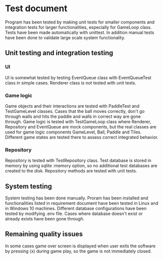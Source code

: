# Test document

Program has been tested by making unit tests for smaller components and integration tests for larger functionalities, especially for GameLoop class. Tests have been made automatically with unittest. In addition manual tests have been done to validate large scale system functionality.

## Unit testing and integration testing

### UI

UI is somewhat tested by testing EventQueue class with EventQueueTest class in simple cases. Renderer class is not tested with unit tests.

### Game logic

Game objects and their interactions are tested with PaddleTest and TestGameLevel classes. Cases that the ball moves correctly, don't go through walls and hits the paddle and walls in correct way are gone through. Game logic is tested with TestGameLoop class where Renderer, Repository and EventQueue are mock components, but the real classes are used for game logic components GameLevel, Ball, Paddle and Tiles. Different game states are tested there to assess correct integrated behavior.

### Repository

Repository is tested with TestRepository class. Test database is stored in memory by using sqlite :memory option, so no additional test databases are created to the disk. Repository methods are tested with unit tests.

## System testing

System testing has been done manually. Proram has been installed and functionalities listed in requirement document have been tested in Linux and in Windows 10 machines. Different database configurations have been tested by modifying .env file. Cases where database doesn't exist or already exists have been gone through.

## Remaining quality issues

In some cases game over screen is displayed when user exits the software by pressing (x) during game play, so the game is not immediately closed.
